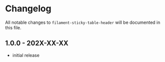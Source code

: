 # Changelog

All notable changes to `filament-sticky-table-header` will be documented in this file.

## 1.0.0 - 202X-XX-XX

- initial release
